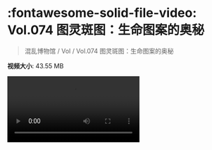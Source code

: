 # :fontawesome-solid-file-video: Vol.074 图灵斑图：生命图案的奥秘

> 混乱博物馆 / Vol / Vol.074 图灵斑图：生命图案的奥秘

**视频大小**: 43.55 MB

<div class="video"><video src="https://file.hsyhx.top/archive/混乱博物馆/Vol/074.mp4" controls preload>🤔 您的浏览器不支持 video 标签</video></div>